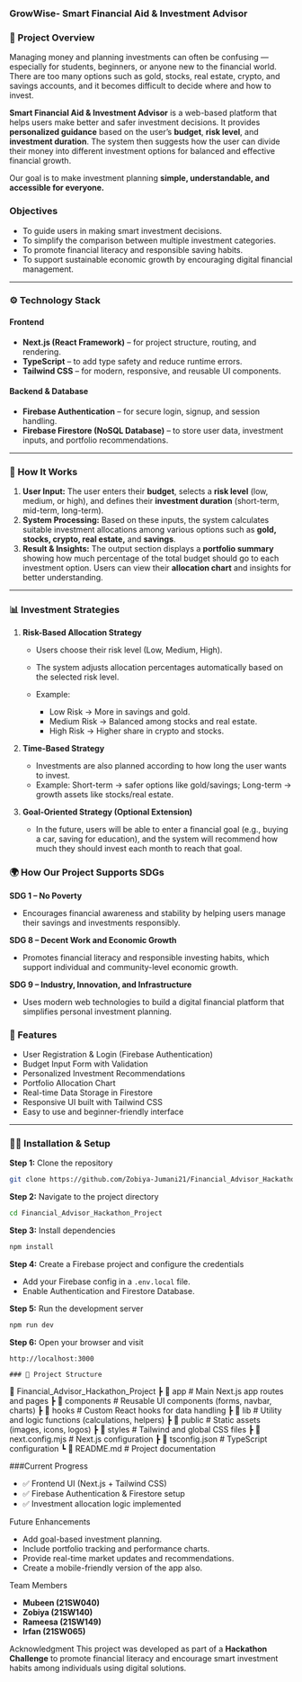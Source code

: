 ### GrowWise- Smart Financial Aid & Investment Advisor

### 🧩 Project Overview

Managing money and planning investments can often be confusing — especially for students, beginners, or anyone new to the financial world. There are too many options such as gold, stocks, real estate, crypto, and savings accounts, and it becomes difficult to decide where and how to invest.

**Smart Financial Aid & Investment Advisor** is a web-based platform that helps users make better and safer investment decisions.
It provides **personalized guidance** based on the user’s **budget**, **risk level**, and **investment duration**. The system then suggests how the user can divide their money into different investment options for balanced and effective financial growth.

Our goal is to make investment planning **simple, understandable, and accessible for everyone.**


### Objectives
* To guide users in making smart investment decisions.
* To simplify the comparison between multiple investment categories.
* To promote financial literacy and responsible saving habits.
* To support sustainable economic growth by encouraging digital financial management.

---

### ⚙️ Technology Stack

#### **Frontend**
* **Next.js (React Framework)** – for project structure, routing, and rendering.
* **TypeScript** – to add type safety and reduce runtime errors.
* **Tailwind CSS** – for modern, responsive, and reusable UI components.

#### **Backend & Database**
* **Firebase Authentication** – for secure login, signup, and session handling.
* **Firebase Firestore (NoSQL Database)** – to store user data, investment inputs, and portfolio recommendations.

---

### 🧭 How It Works
1. **User Input:**
   The user enters their **budget**, selects a **risk level** (low, medium, or high), and defines their **investment duration** (short-term, mid-term, long-term).
2. **System Processing:**
   Based on these inputs, the system calculates suitable investment allocations among various options such as **gold, stocks, crypto, real estate,** and **savings**.
3. **Result & Insights:**
   The output section displays a **portfolio summary** showing how much percentage of the total budget should go to each investment option.
   Users can view their **allocation chart** and insights for better understanding.

---

### 📊 Investment Strategies
1. **Risk-Based Allocation Strategy**
   * Users choose their risk level (Low, Medium, High).
   * The system adjusts allocation percentages automatically based on the selected risk level.
   * Example:

     * Low Risk → More in savings and gold.
     * Medium Risk → Balanced among stocks and real estate.
     * High Risk → Higher share in crypto and stocks.

2. **Time-Based Strategy**
   * Investments are also planned according to how long the user wants to invest.
   * Example: Short-term → safer options like gold/savings; Long-term → growth assets like stocks/real estate.

3. **Goal-Oriented Strategy (Optional Extension)**
   * In the future, users will be able to enter a financial goal (e.g., buying a car, saving for education), and the system will recommend how much they should invest each month to reach that goal.


### 🌍 How Our Project Supports SDGs

**SDG 1 – No Poverty**
* Encourages financial awareness and stability by helping users manage their savings and investments responsibly.

**SDG 8 – Decent Work and Economic Growth**
* Promotes financial literacy and responsible investing habits, which support individual and community-level economic growth.

**SDG 9 – Industry, Innovation, and Infrastructure**
* Uses modern web technologies to build a digital financial platform that simplifies personal investment planning.

### 🚀 Features

* User Registration & Login (Firebase Authentication)
* Budget Input Form with Validation
* Personalized Investment Recommendations
* Portfolio Allocation Chart
* Real-time Data Storage in Firestore
* Responsive UI built with Tailwind CSS
* Easy to use and beginner-friendly interface

---

### 🧑‍💻 Installation & Setup

**Step 1:** Clone the repository
```bash
git clone https://github.com/Zobiya-Jumani21/Financial_Advisor_Hackathon_Project.git
```

**Step 2:** Navigate to the project directory
```bash
cd Financial_Advisor_Hackathon_Project
```

**Step 3:** Install dependencies
```bash
npm install
```

**Step 4:** Create a Firebase project and configure the credentials
* Add your Firebase config in a `.env.local` file.
* Enable Authentication and Firestore Database.

**Step 5:** Run the development server
```bash
npm run dev
```

**Step 6:** Open your browser and visit
```
http://localhost:3000

### 🧩 Project Structure

```
📂 Financial_Advisor_Hackathon_Project
 ┣ 📂 app               # Main Next.js app routes and pages
 ┣ 📂 components        # Reusable UI components (forms, navbar, charts)
 ┣ 📂 hooks             # Custom React hooks for data handling
 ┣ 📂 lib               # Utility and logic functions (calculations, helpers)
 ┣ 📂 public            # Static assets (images, icons, logos)
 ┣ 📂 styles            # Tailwind and global CSS files
 ┣ 📜 next.config.mjs   # Next.js configuration
 ┣ 📜 tsconfig.json     # TypeScript configuration
 ┗ 📜 README.md         # Project documentation

###Current Progress
* ✅ Frontend UI (Next.js + Tailwind CSS)
* ✅ Firebase Authentication & Firestore setup
* ✅ Investment allocation logic implemented


Future Enhancements

* Add goal-based investment planning.
* Include portfolio tracking and performance charts.
* Provide real-time market updates and recommendations.
* Create a mobile-friendly version of the app also.

Team Members
* **Mubeen (21SW040)**
* **Zobiya (21SW140)**
* **Rameesa (21SW149)**
* **Irfan (21SW065)**

Acknowledgment
This project was developed as part of a **Hackathon Challenge** to promote financial literacy and encourage smart investment habits among individuals using digital solutions.

